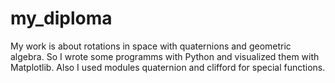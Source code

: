 # my_diploma

My work is about rotations in space with quaternions and geometric algebra. So I wrote some programms with Python and visualized them with Matplotlib. Also I used modules quaternion and clifford for special functions.
